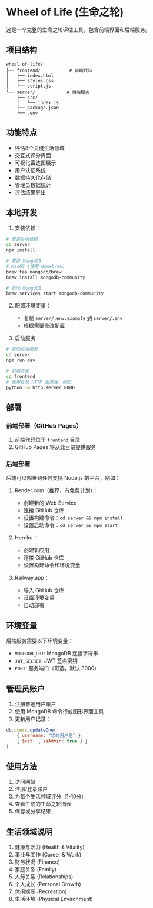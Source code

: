 # Wheel of Life (生命之轮)

这是一个完整的生命之轮评估工具，包含前端界面和后端服务。

## 项目结构

```
wheel-of-life/
├── frontend/           # 前端代码
│   ├── index.html
│   ├── styles.css
│   └── script.js
└── server/            # 后端服务
    ├── src/
    │   └── index.js
    ├── package.json
    └── .env
```

## 功能特点

- 评估8个关键生活领域
- 交互式评分界面
- 可视化雷达图展示
- 用户认证系统
- 数据持久化存储
- 管理员数据统计
- 评估结果导出

## 本地开发

1. 安装依赖：

```bash
# 安装后端依赖
cd server
npm install

# 安装 MongoDB
# MacOS (使用 Homebrew)
brew tap mongodb/brew
brew install mongodb-community

# 启动 MongoDB
brew services start mongodb-community
```

2. 配置环境变量：
   - 复制 `server/.env.example` 到 `server/.env`
   - 根据需要修改配置

3. 启动服务：

```bash
# 启动后端服务
cd server
npm run dev

# 前端开发
cd frontend
# 使用任意 HTTP 服务器，例如：
python -m http.server 8000
```

## 部署

### 前端部署（GitHub Pages）

1. 前端代码位于 `frontend` 目录
2. GitHub Pages 将从此目录提供服务

### 后端部署

后端可以部署到任何支持 Node.js 的平台，例如：

1. Render.com（推荐，有免费计划）：
   - 创建新的 Web Service
   - 连接 GitHub 仓库
   - 设置构建命令：`cd server && npm install`
   - 设置启动命令：`cd server && npm start`

2. Heroku：
   - 创建新应用
   - 连接 GitHub 仓库
   - 设置构建命令和环境变量

3. Railway.app：
   - 导入 GitHub 仓库
   - 设置环境变量
   - 自动部署

## 环境变量

后端服务需要以下环境变量：

- `MONGODB_URI`: MongoDB 连接字符串
- `JWT_SECRET`: JWT 签名密钥
- `PORT`: 服务端口（可选，默认 3000）

## 管理员账户

1. 注册普通用户账户
2. 使用 MongoDB 命令行或图形界面工具
3. 更新用户记录：
```javascript
db.users.updateOne(
    { username: "您的用户名" },
    { $set: { isAdmin: true } }
)
```

## 使用方法

1. 访问网站
2. 注册/登录账户
3. 为每个生活领域评分（1-10分）
4. 查看生成的生命之轮图表
5. 保存或分享结果

## 生活领域说明

1. 健康与活力 (Health & Vitality)
2. 事业与工作 (Career & Work)
3. 财务状况 (Finance)
4. 家庭关系 (Family)
5. 人际关系 (Relationships)
6. 个人成长 (Personal Growth)
7. 休闲娱乐 (Recreation)
8. 生活环境 (Physical Environment) 
